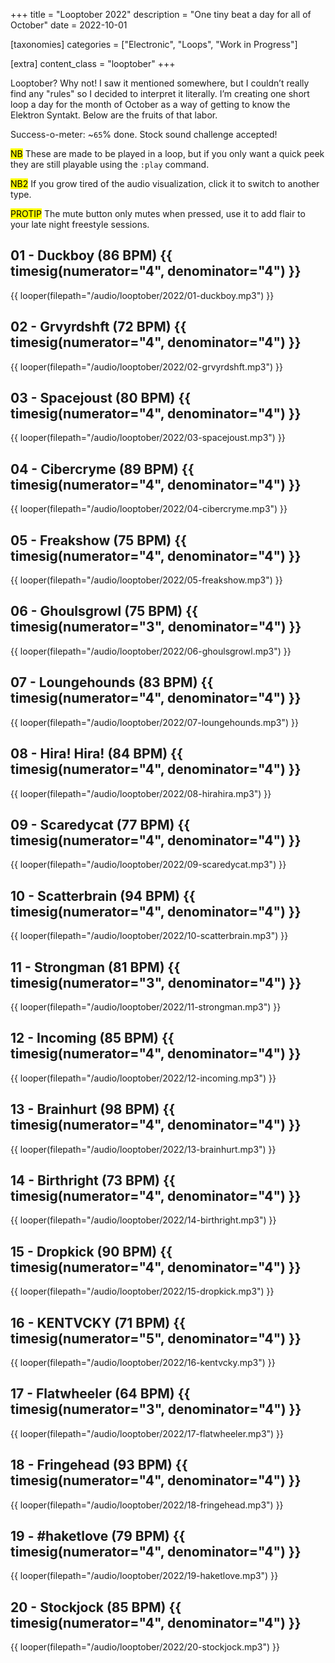 +++
title = "Looptober 2022"
description = "One tiny beat a day for all of October"
date = 2022-10-01

[taxonomies]
categories = ["Electronic", "Loops", "Work in Progress"]

[extra]
content_class = "looptober"
+++

Looptober? Why not! I saw it mentioned somewhere, but I couldn’t really find any "rules" so I decided to interpret it literally. I’m creating one short loop a day for the month of October as a way of getting to know the Elektron Syntakt. Below are the fruits of that labor. 

Success-o-meter: ~`65`% done. Stock sound challenge accepted!

<mark>NB</mark> These are made to be played in a loop, but if you only want a quick peek they are still playable using the `:play` command.

<mark>NB2</mark> If you grow tired of the audio visualization, click it to switch to another type.

<mark>PROTIP</mark> The mute button only mutes when pressed, use it to add flair to your late night freestyle sessions.

## 01 - Duckboy (86 BPM) {{ timesig(numerator="4", denominator="4") }}

{{ looper(filepath="/audio/looptober/2022/01-duckboy.mp3") }}

## 02 - Grvyrdshft (72 BPM) {{ timesig(numerator="4", denominator="4") }}

{{ looper(filepath="/audio/looptober/2022/02-grvyrdshft.mp3") }}

## 03 - Spacejoust (80 BPM) {{ timesig(numerator="4", denominator="4") }}

{{ looper(filepath="/audio/looptober/2022/03-spacejoust.mp3") }}

## 04 - Cibercryme (89 BPM) {{ timesig(numerator="4", denominator="4") }}

{{ looper(filepath="/audio/looptober/2022/04-cibercryme.mp3") }}

## 05 - Freakshow (75 BPM) {{ timesig(numerator="4", denominator="4") }}

{{ looper(filepath="/audio/looptober/2022/05-freakshow.mp3") }}

## 06 - Ghoulsgrowl (75 BPM) {{ timesig(numerator="3", denominator="4") }}

{{ looper(filepath="/audio/looptober/2022/06-ghoulsgrowl.mp3") }}

## 07 - Loungehounds (83 BPM) {{ timesig(numerator="4", denominator="4") }}

{{ looper(filepath="/audio/looptober/2022/07-loungehounds.mp3") }}

## 08 - Hira! Hira! (84 BPM) {{ timesig(numerator="4", denominator="4") }}

{{ looper(filepath="/audio/looptober/2022/08-hirahira.mp3") }}

## 09 - Scaredycat (77 BPM) {{ timesig(numerator="4", denominator="4") }}

{{ looper(filepath="/audio/looptober/2022/09-scaredycat.mp3") }}

## 10 - Scatterbrain (94 BPM) {{ timesig(numerator="4", denominator="4") }}

{{ looper(filepath="/audio/looptober/2022/10-scatterbrain.mp3") }}

## 11 - Strongman (81 BPM) {{ timesig(numerator="3", denominator="4") }}

{{ looper(filepath="/audio/looptober/2022/11-strongman.mp3") }}

## 12 - Incoming (85 BPM) {{ timesig(numerator="4", denominator="4") }}

{{ looper(filepath="/audio/looptober/2022/12-incoming.mp3") }}

## 13 - Brainhurt (98 BPM) {{ timesig(numerator="4", denominator="4") }}

{{ looper(filepath="/audio/looptober/2022/13-brainhurt.mp3") }}

## 14 - Birthright (73 BPM) {{ timesig(numerator="4", denominator="4") }}

{{ looper(filepath="/audio/looptober/2022/14-birthright.mp3") }}

## 15 - Dropkick (90 BPM) {{ timesig(numerator="4", denominator="4") }}

{{ looper(filepath="/audio/looptober/2022/15-dropkick.mp3") }}

## 16 - KENTVCKY (71 BPM) {{ timesig(numerator="5", denominator="4") }}

{{ looper(filepath="/audio/looptober/2022/16-kentvcky.mp3") }}

## 17 - Flatwheeler (64 BPM) {{ timesig(numerator="3", denominator="4") }}

{{ looper(filepath="/audio/looptober/2022/17-flatwheeler.mp3") }}

## 18 - Fringehead (93 BPM) {{ timesig(numerator="4", denominator="4") }}

{{ looper(filepath="/audio/looptober/2022/18-fringehead.mp3") }}

## 19 - #haketlove (79 BPM) {{ timesig(numerator="4", denominator="4") }}

{{ looper(filepath="/audio/looptober/2022/19-haketlove.mp3") }}

## 20 - Stockjock (85 BPM) {{ timesig(numerator="4", denominator="4") }}

{{ looper(filepath="/audio/looptober/2022/20-stockjock.mp3") }}

